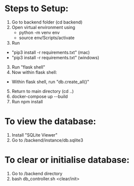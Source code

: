 # Steps to Setup:

1. Go to backend folder (cd backend)
2. Open virtual environment using
   - python -m venv env
   - source env/Scripts/activate
4. Run 
 - "pip3 install -r requirements.txt" (mac)
 - "pip3 install -r requirements.txt" (windows) 
3. Run "flask shell"
4. Now within flask shell:
 - Within flask shell, run "db.create_all()"
5. Return to main directory (cd ..)
6. docker-compose up --build
7. Run npm install



# To view the database:
1. Install "SQLite Viewer"
2. Go to /backend/instance/db.sqlite3

# To clear or initialise database:
1. Go to /backend directory
2. bash db_controller.sh <clear/init>
